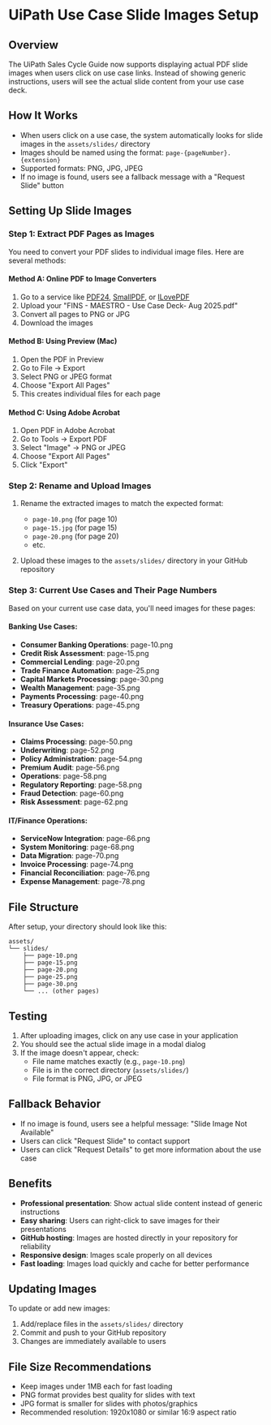 # UiPath Use Case Slide Images Setup

## Overview
The UiPath Sales Cycle Guide now supports displaying actual PDF slide images when users click on use case links. Instead of showing generic instructions, users will see the actual slide content from your use case deck.

## How It Works
- When users click on a use case, the system automatically looks for slide images in the `assets/slides/` directory
- Images should be named using the format: `page-{pageNumber}.{extension}`
- Supported formats: PNG, JPG, JPEG
- If no image is found, users see a fallback message with a "Request Slide" button

## Setting Up Slide Images

### Step 1: Extract PDF Pages as Images
You need to convert your PDF slides to individual image files. Here are several methods:

#### Method A: Online PDF to Image Converters
1. Go to a service like [PDF24](https://tools.pdf24.org/en/pdf-to-images), [SmallPDF](https://smallpdf.com/pdf-to-jpg), or [ILovePDF](https://www.ilovepdf.com/pdf_to_jpg)
2. Upload your "FINS - MAESTRO - Use Case Deck- Aug 2025.pdf"
3. Convert all pages to PNG or JPG
4. Download the images

#### Method B: Using Preview (Mac)
1. Open the PDF in Preview
2. Go to File → Export
3. Select PNG or JPEG format
4. Choose "Export All Pages"
5. This creates individual files for each page

#### Method C: Using Adobe Acrobat
1. Open PDF in Adobe Acrobat
2. Go to Tools → Export PDF
3. Select "Image" → PNG or JPEG
4. Choose "Export All Pages"
5. Click "Export"

### Step 2: Rename and Upload Images
1. Rename the extracted images to match the expected format:
   - `page-10.png` (for page 10)
   - `page-15.jpg` (for page 15)
   - `page-20.png` (for page 20)
   - etc.

2. Upload these images to the `assets/slides/` directory in your GitHub repository

### Step 3: Current Use Cases and Their Page Numbers
Based on your current use case data, you'll need images for these pages:

#### Banking Use Cases:
- **Consumer Banking Operations**: page-10.png
- **Credit Risk Assessment**: page-15.png  
- **Commercial Lending**: page-20.png
- **Trade Finance Automation**: page-25.png
- **Capital Markets Processing**: page-30.png
- **Wealth Management**: page-35.png
- **Payments Processing**: page-40.png
- **Treasury Operations**: page-45.png

#### Insurance Use Cases:
- **Claims Processing**: page-50.png
- **Underwriting**: page-52.png
- **Policy Administration**: page-54.png
- **Premium Audit**: page-56.png
- **Operations**: page-58.png
- **Regulatory Reporting**: page-58.png
- **Fraud Detection**: page-60.png
- **Risk Assessment**: page-62.png

#### IT/Finance Operations:
- **ServiceNow Integration**: page-66.png
- **System Monitoring**: page-68.png
- **Data Migration**: page-70.png
- **Invoice Processing**: page-74.png
- **Financial Reconciliation**: page-76.png
- **Expense Management**: page-78.png

## File Structure
After setup, your directory should look like this:
```
assets/
└── slides/
    ├── page-10.png
    ├── page-15.png
    ├── page-20.png
    ├── page-25.png
    ├── page-30.png
    └── ... (other pages)
```

## Testing
1. After uploading images, click on any use case in your application
2. You should see the actual slide image in a modal dialog
3. If the image doesn't appear, check:
   - File name matches exactly (e.g., `page-10.png`)
   - File is in the correct directory (`assets/slides/`)
   - File format is PNG, JPG, or JPEG

## Fallback Behavior
- If no image is found, users see a helpful message: "Slide Image Not Available"
- Users can click "Request Slide" to contact support
- Users can click "Request Details" to get more information about the use case

## Benefits
- **Professional presentation**: Show actual slide content instead of generic instructions
- **Easy sharing**: Users can right-click to save images for their presentations
- **GitHub hosting**: Images are hosted directly in your repository for reliability
- **Responsive design**: Images scale properly on all devices
- **Fast loading**: Images load quickly and cache for better performance

## Updating Images
To update or add new images:
1. Add/replace files in the `assets/slides/` directory
2. Commit and push to your GitHub repository
3. Changes are immediately available to users

## File Size Recommendations
- Keep images under 1MB each for fast loading
- PNG format provides best quality for slides with text
- JPG format is smaller for slides with photos/graphics
- Recommended resolution: 1920x1080 or similar 16:9 aspect ratio